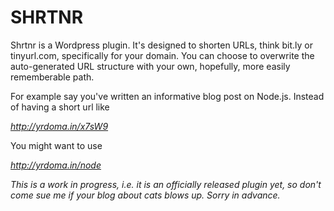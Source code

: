 # SHRTNR

Shrtnr is a Wordpress plugin. It's designed to shorten URLs, think bit.ly or tinyurl.com, specifically for your domain. You can choose to overwrite the auto-generated URL structure with your own, hopefully, more easily rememberable path.

For example say you've written an informative blog post on Node.js. Instead of having a short url like 

*http://yrdoma.in/x7sW9*

You might want to use

*http://yrdoma.in/node*

_This is a work in progress, i.e. it is an officially released plugin yet, so don't come sue me if your blog about cats blows up. Sorry in advance._